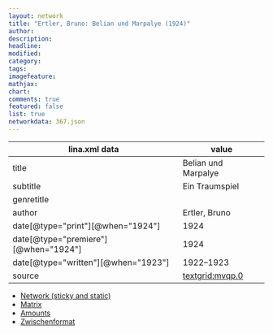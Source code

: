 ```yaml
---
layout: network
title: "Ertler, Bruno: Belian und Marpalye (1924)"
author:
description:
headline:
modified:
category:
tags:
imagefeature: 
mathjax: 
chart: 
comments: true
featured: false
list: true
networkdata: 367.json
---
```

lina.xml data  | value
------------- | -------------
title|Belian und Marpalye
subtitle|Ein Traumspiel
genretitle|
author|Ertler, Bruno
date[@type="print"][@when="1924"]|1924
date[@type="premiere"][@when="1924"]|1924
date[@type="written"][@when="1923"]|1922–1923
source|[textgrid:mvqp.0](https://textgridlab.org/1.0/tgcrud-public/rest/textgrid:mvqp.0/data)



* [Network (sticky and static)](/network367)
* [Matrix](/matrix367)
* [Amounts](/amounts367)
* [Zwischenformat](/lina367 )

